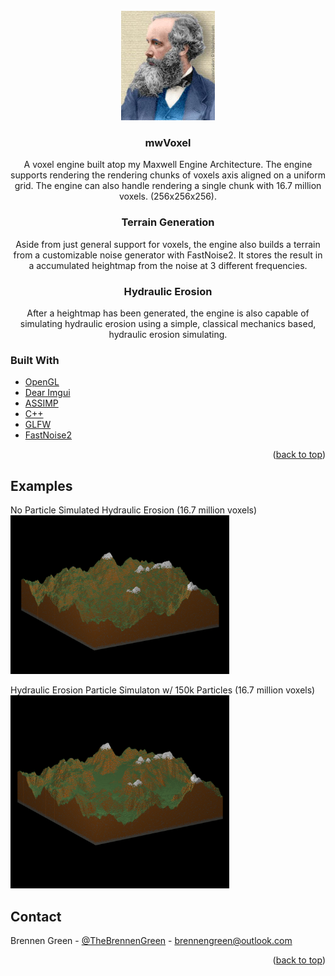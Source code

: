 <div id="top"></div>
<!-- PROJECT LOGO -->
<br />
<div align="center">
  <a href="https://github.com/othneildrew/Best-README-Template">
    <img src="Media/max.jpg" alt="Logo" width="150" height="175">
  </a>

  <h3 align="center">mwVoxel</h3>

  <p align="center">
    A voxel engine built atop my Maxwell Engine Architecture. The engine supports rendering the rendering chunks of voxels axis aligned on a uniform grid. The engine can also handle rendering a single chunk with 16.7 million voxels. (256x256x256). 
    <br />
    <h3>Terrain Generation</h3>
    Aside from just general support for voxels, the engine also builds a terrain from a customizable noise generator with FastNoise2. It stores the result in a accumulated heightmap from the noise at 3 different frequencies.
    <br />
    <h3> Hydraulic Erosion </h3>
    After a heightmap has been generated, the engine is also capable of
    simulating hydraulic erosion using a simple, classical mechanics based, hydraulic erosion simulating.
    <br />
  </p>
</div>

### Built With

* [OpenGL](https://www.opengl.org//)
* [Dear Imgui](https://github.com/ocornut/imgui)
* [ASSIMP](https://www.assimp.org/)
* [C++](https://www.cplusplus.com/)
* [GLFW](https://www.glfw.org/)
* [FastNoise2](https://github.com/Auburn/FastNoise2)

<p align="right">(<a href="#top">back to top</a>)</p>

## Examples

No Particle Simulated Hydraulic Erosion (16.7 million voxels)
<img style="width:350px;" src="./Media/nosim.png"></img>

Hydraulic Erosion Particle Simulaton w/ 150k Particles (16.7 million voxels)
<img style="width:350px;" src="./Media/sim.png"></img>

<!-- CONTACT -->
## Contact

Brennen Green - [@TheBrennenGreen](https://twitter.com/your_username) - brennengreen@outlook.com

<p align="right">(<a href="#top">back to top</a>)</p>
